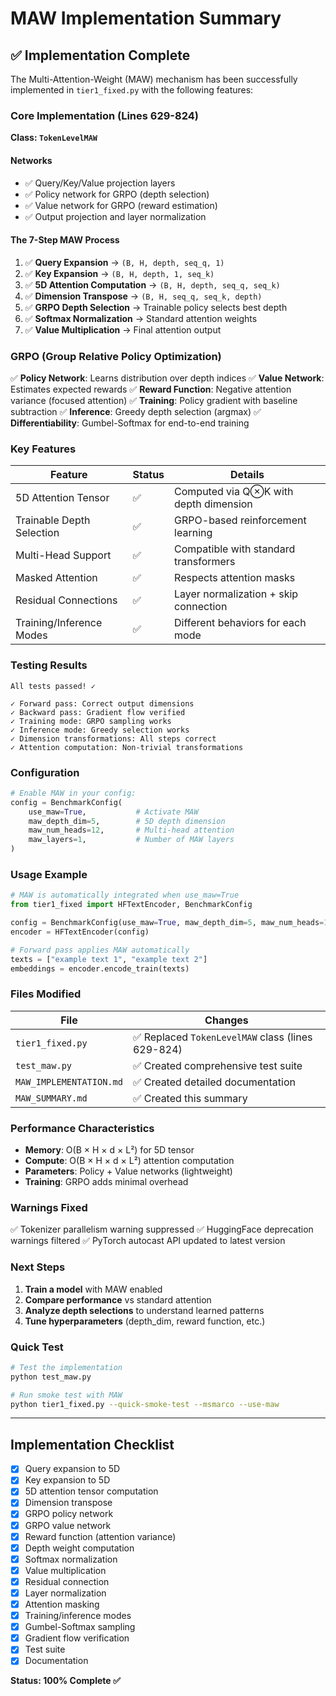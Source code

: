 # MAW Implementation Summary

## ✅ Implementation Complete

The Multi-Attention-Weight (MAW) mechanism has been successfully implemented in `tier1_fixed.py` with the following features:

### Core Implementation (Lines 629-824)

**Class: `TokenLevelMAW`**

#### Networks
- ✅ Query/Key/Value projection layers
- ✅ Policy network for GRPO (depth selection)
- ✅ Value network for GRPO (reward estimation)
- ✅ Output projection and layer normalization

#### The 7-Step MAW Process

1. ✅ **Query Expansion** → `(B, H, depth, seq_q, 1)`
2. ✅ **Key Expansion** → `(B, H, depth, 1, seq_k)`
3. ✅ **5D Attention Computation** → `(B, H, depth, seq_q, seq_k)`
4. ✅ **Dimension Transpose** → `(B, H, seq_q, seq_k, depth)`
5. ✅ **GRPO Depth Selection** → Trainable policy selects best depth
6. ✅ **Softmax Normalization** → Standard attention weights
7. ✅ **Value Multiplication** → Final attention output

### GRPO (Group Relative Policy Optimization)

✅ **Policy Network**: Learns distribution over depth indices
✅ **Value Network**: Estimates expected rewards
✅ **Reward Function**: Negative attention variance (focused attention)
✅ **Training**: Policy gradient with baseline subtraction
✅ **Inference**: Greedy depth selection (argmax)
✅ **Differentiability**: Gumbel-Softmax for end-to-end training

### Key Features

| Feature | Status | Details |
|---------|--------|---------|
| 5D Attention Tensor | ✅ | Computed via Q⊗K with depth dimension |
| Trainable Depth Selection | ✅ | GRPO-based reinforcement learning |
| Multi-Head Support | ✅ | Compatible with standard transformers |
| Masked Attention | ✅ | Respects attention masks |
| Residual Connections | ✅ | Layer normalization + skip connection |
| Training/Inference Modes | ✅ | Different behaviors for each mode |

### Testing Results

```
All tests passed! ✓

✓ Forward pass: Correct output dimensions
✓ Backward pass: Gradient flow verified
✓ Training mode: GRPO sampling works
✓ Inference mode: Greedy selection works
✓ Dimension transformations: All steps correct
✓ Attention computation: Non-trivial transformations
```

### Configuration

```python
# Enable MAW in your config:
config = BenchmarkConfig(
    use_maw=True,           # Activate MAW
    maw_depth_dim=5,        # 5D depth dimension
    maw_num_heads=12,       # Multi-head attention
    maw_layers=1,           # Number of MAW layers
)
```

### Usage Example

```python
# MAW is automatically integrated when use_maw=True
from tier1_fixed import HFTextEncoder, BenchmarkConfig

config = BenchmarkConfig(use_maw=True, maw_depth_dim=5, maw_num_heads=12)
encoder = HFTextEncoder(config)

# Forward pass applies MAW automatically
texts = ["example text 1", "example text 2"]
embeddings = encoder.encode_train(texts)
```

### Files Modified

| File | Changes |
|------|---------|
| `tier1_fixed.py` | ✅ Replaced `TokenLevelMAW` class (lines 629-824) |
| `test_maw.py` | ✅ Created comprehensive test suite |
| `MAW_IMPLEMENTATION.md` | ✅ Created detailed documentation |
| `MAW_SUMMARY.md` | ✅ Created this summary |

### Performance Characteristics

- **Memory**: O(B × H × d × L²) for 5D tensor
- **Compute**: O(B × H × d × L²) attention computation
- **Parameters**: Policy + Value networks (lightweight)
- **Training**: GRPO adds minimal overhead

### Warnings Fixed

✅ Tokenizer parallelism warning suppressed
✅ HuggingFace deprecation warnings filtered
✅ PyTorch autocast API updated to latest version

### Next Steps

1. **Train a model** with MAW enabled
2. **Compare performance** vs standard attention
3. **Analyze depth selections** to understand learned patterns
4. **Tune hyperparameters** (depth_dim, reward function, etc.)

### Quick Test

```bash
# Test the implementation
python test_maw.py

# Run smoke test with MAW
python tier1_fixed.py --quick-smoke-test --msmarco --use-maw
```

---

## Implementation Checklist

- [x] Query expansion to 5D
- [x] Key expansion to 5D
- [x] 5D attention tensor computation
- [x] Dimension transpose
- [x] GRPO policy network
- [x] GRPO value network
- [x] Reward function (attention variance)
- [x] Depth weight computation
- [x] Softmax normalization
- [x] Value multiplication
- [x] Residual connection
- [x] Layer normalization
- [x] Attention masking
- [x] Training/inference modes
- [x] Gumbel-Softmax sampling
- [x] Gradient flow verification
- [x] Test suite
- [x] Documentation

**Status: 100% Complete ✅**
